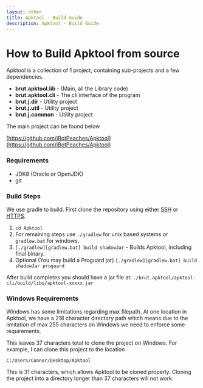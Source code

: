 ```yaml
---
layout: other
title: Apktool - Build Guide
description: Apktool - Build Guide
---
```


# How to Build Apktool from source
Apktool is a collection of 1 project, containing sub-projects and a few dependencies.

  * **brut.apktool.lib** - (Main, all the Library code)
  * **brut.apktool.cli** - The cli interface of the program
  * **brut.j.dir** - Utility project
  * **brut.j.util** - Utility project
  * **brut.j.common** - Utility project

The main project can be found below

[https://github.com/iBotPeaches/Apktool](https://github.com/iBotPeaches/Apktool)

### Requirements
  * JDK8 (Oracle or OpenJDK)
  * git

### Build Steps
We use gradle to build. First clone the repository using either 
[SSH](ssh://git@github.com:iBotPeaches/Apktool.git) or [HTTPS](https://github.com/iBotPeaches/Apktool.git).

  1. `cd Apktool`
  2. For remaining steps use `./gradlew` for unix based systems or `gradlew.bat` for windows.
  3. `[./gradlew][gradlew.bat] build shadowJar` - Builds Apktool, including final binary.
  4. Optional (You may build a Proguard jar) `[./gradlew][gradlew.bat] build shadowJar proguard`
  
After build completes you should have a jar file at:
`./brut.apktool/apktool-cli/build/libs/apktool-xxxxx.jar`

### Windows Requirements
Windows has some limitations regarding max filepath. At one location in Apktool, we have a 218 character directory path
which means due to the limitation of max 255 characters on Windows we need to enforce some requirements.

This leaves 37 characters total to clone the project on Windows. For example, I can clone this project to the location

    C:/Users/Connor/Desktop/Apktool

This is 31 characters, which allows Apktool to be cloned properly. Cloning the project into a directory longer than 37
characters will not work.
